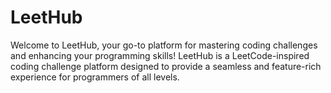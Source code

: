 # LeetHub
Welcome to LeetHub, your go-to platform for mastering coding challenges and enhancing your programming skills! LeetHub is a LeetCode-inspired coding challenge platform designed to provide a seamless and feature-rich experience for programmers of all levels.
